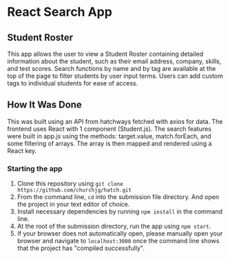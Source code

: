 # React Search App
## Student Roster

This app allows the user to view a Student Roster containing detailed information about the student, such as their email address, company, skills, and test scores. Search functions by name and by tag are available at the top of the page to filter students by user input terms. Users can add custom tags to individual students for ease of access.

## How It Was Done

This was built using an API from hatchways fetched with axios for data. The frontend uses React with 1 component (Student.js). The search features were built in app.js using the methods: target.value, match.forEach, and some filtering of arrays. The array is then mapped and rendered using a React key.

### Starting the app
1) Clone this repository using ```git clone https://github.com/churchjg/hatch.git```
2) From the command line, ```cd``` into the submission file directory. And open the project in your text editor of choice. 
2) Install necessary dependencies by running ```npm install``` in the command line.
3) At the root of the submission directory, run the app using ```npm start```.
4) If your browser does not automatically open, please manually open your browser and navigate to ```localhost:3000``` once the command line shows that the project has "compiled successfully".